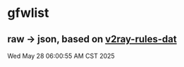 # gfwlist
## raw -> json, based on [v2ray-rules-dat](https://github.com/Loyalsoldier/v2ray-rules-dat)
Wed May 28 06:00:55 AM CST 2025

